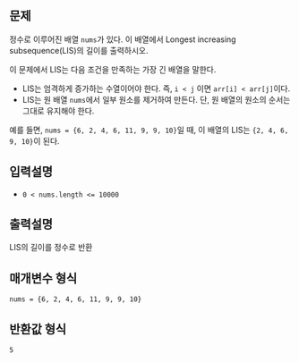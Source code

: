 ## 문제

정수로 이루어진 배열 `nums`가 있다. 이 배열에서 Longest increasing subsequence(LIS)의 길이를 출력하시오.

이 문제에서 LIS는 다음 조건을 만족하는 가장 긴 배열을 말한다.

- LIS는 엄격하게 증가하는 수열이어야 한다. 즉, `i < j` 이면 `arr[i] < arr[j]`이다.
- LIS는 원 배열 `nums`에서 일부 원소를 제거하여 만든다. 단, 원 배열의 원소의 순서는 그대로 유지해야 한다.

예를 들면, `nums = {6, 2, 4, 6, 11, 9, 9, 10}`일 때, 이 배열의 LIS는 `{2, 4, 6, 9, 10}`이 된다.

## 입력설명

- `0 < nums.length <= 10000`

## 출력설명

LIS의 길이를 정수로 반환

## 매개변수 형식

`nums = {6, 2, 4, 6, 11, 9, 9, 10}`

## 반환값 형식

`5`
